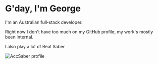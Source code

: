 # G'day, I'm George

I'm an Australian full-stack developer.

Right now I don't have too much on my GitHub profile, my work's mostly been internal.


I also play a lot of Beat Saber

![AccSaber profile](https://accsaber.com/thumbnail/profile/76561198101382389.png)
